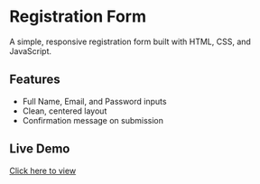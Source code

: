 # Registration Form

A simple, responsive registration form built with HTML, CSS, and JavaScript.

## Features
- Full Name, Email, and Password inputs
- Clean, centered layout
- Confirmation message on submission

## Live Demo
[Click here to view](https://your-username.github.io/registration-form/)
